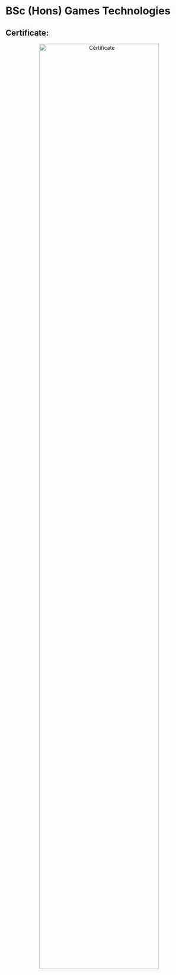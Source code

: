<h1>BSc (Hons) Games Technologies</h1>

<h2>Certificate:</h2>

<p align="center">
<img src="" height="80%" width="80%" alt="Certificate"/>
<br />
<br />
